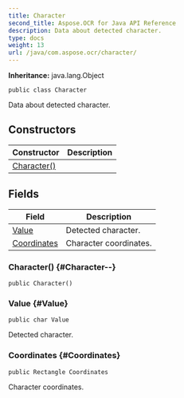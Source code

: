 ```yaml
---
title: Character
second_title: Aspose.OCR for Java API Reference
description: Data about detected character.
type: docs
weight: 13
url: /java/com.aspose.ocr/character/
---
```


**Inheritance:**
java.lang.Object
```
public class Character
```

Data about detected character.
## Constructors

| Constructor | Description |
| --- | --- |
| [Character()](#Character--) |  |
## Fields

| Field | Description |
| --- | --- |
| [Value](#Value) | Detected character. |
| [Coordinates](#Coordinates) | Character coordinates. |
### Character() {#Character--}
```
public Character()
```


### Value {#Value}
```
public char Value
```


Detected character.

### Coordinates {#Coordinates}
```
public Rectangle Coordinates
```


Character coordinates.

